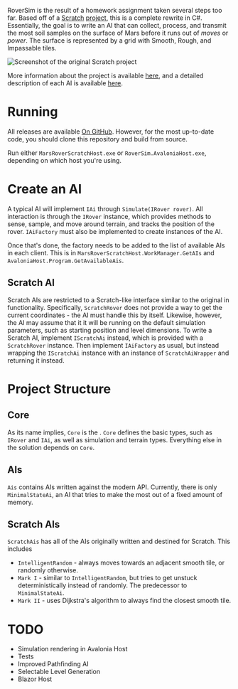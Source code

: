 RoverSim is the result of a homework assignment taken several steps too far. Based off of a
[Scratch](https://scratch.mit.edu/) [project](), this is a complete rewrite in C#. Essentially,
the goal is to write an AI that can collect, process, and transmit the most soil samples on the
surface of Mars before it runs out of *moves* or *power*. The surface is represented by a grid with Smooth, Rough, and Impassable tiles.

![Screenshot of the original Scratch project](https://ociaw.com/assets/img/rover-scratch-terrain.png)

More information about the project is available [here](https://ociaw.com/posts/rover), and a
detailed description of each AI is available [here](https://ociaw.com/rover-ai).

# Running
All releases are available [On GitHub](https://github.com/ociaw/RoverSim/releases). However, for
the most up-to-date code, you should clone this repository and build from source.

Run either `MarsRoverScratchHost.exe` or `RoverSim.AvaloniaHost.exe`, depending on which host
you're using.

# Create an AI
A typical AI will implement `IAi` through `Simulate(IRover rover)`. All interaction is through
the `IRover` instance, which provides methods to sense, sample, and move around terrain, and
tracks the position of the rover. `IAiFactory` must also be implemented to create instances of
the AI.

Once that's done, the factory needs to be added to the list of available AIs in each client.
This is in `MarsRoverScratchHost.WorkManager.GetAIs` and `AvaloniaHost.Program.GetAvailableAis`.

## Scratch AI
Scratch AIs are restricted to a Scratch-like interface similar to the original in functionality.
Specifically, `ScratchRover` does not provide a way to get the current coordinates - the AI must
handle this by itself. Likewise, however, the AI may assume that it it will be running on the
default simulation parameters, such as starting position and level dimensions. To write a
Scratch AI, implement `IScratchAi` instead, which is provided with a `ScratchRover` instance.
Then implement `IAiFactory` as usual, but instead wrapping the `IScratchAi` instance with an
instance of `ScratchAiWrapper` and returning it instead.


# Project Structure
## Core
As its name implies, `Core` is the . `Core` defines the basic types, such as `IRover` and `IAi`,
as well as simulation and terrain types. Everything else in the solution depends on `Core`.

## AIs
`Ais` contains AIs written against the modern API. Currently, there is only `MinimalStateAi`, an
AI that tries to make the most out of a fixed amount of memory.

## Scratch AIs
`ScratchAis` has all of the AIs originally written and destined for Scratch. This includes
* `IntelligentRandom` - always moves towards an adjacent smooth tile, or randomly otherwise.
* `Mark I` - similar to `IntelligentRandom`, but tries to get unstuck deterministically instead of
randomly. The predecessor to `MinimalStateAi`.
* `Mark II` - uses Dijkstra's algorithm to always find the closest smooth tile.

# TODO
* Simulation rendering in Avalonia Host
* Tests
* Improved Pathfinding AI
* Selectable Level Generation
* Blazor Host
